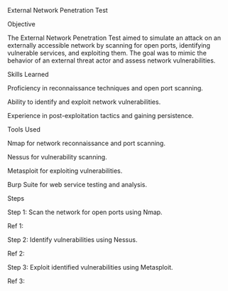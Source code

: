 External Network Penetration Test

Objective

The External Network Penetration Test aimed to simulate an attack on an externally accessible network by scanning for open ports, identifying vulnerable services, and exploiting them. The goal was to mimic the behavior of an external threat actor and assess network vulnerabilities.

Skills Learned

Proficiency in reconnaissance techniques and open port scanning.

Ability to identify and exploit network vulnerabilities.

Experience in post-exploitation tactics and gaining persistence.

Tools Used

Nmap for network reconnaissance and port scanning.

Nessus for vulnerability scanning.

Metasploit for exploiting vulnerabilities.

Burp Suite for web service testing and analysis.

Steps

Step 1: Scan the network for open ports using Nmap.

Ref 1: 

Step 2: Identify vulnerabilities using Nessus.

Ref 2: 

Step 3: Exploit identified vulnerabilities using Metasploit.

Ref 3:
